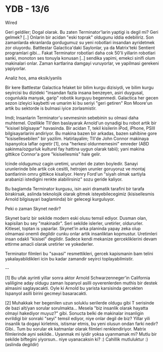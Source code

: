 # YDB - 13/6

Wired

Geri geldiler; Dogal olarak. Bu zaten Terminator'larin yaptigi is degil mi? Geri gelmek? [..] Onlarin bir acidan "eski toprak" oldugunu iddia edebiliriz. Son zamanlarda ekranlarda gordugumuz su yeni robotlari insandan ayridetmek zor oluyordu. Battlestar Galactica'daki Saylonlar, ya da Matrix'teki Sentient programlari gibi... Fakat Terminator robotlari daha cok 50'li yillarin robotlari sanki, monoton ses tonuyla konusan [..] sendika yapimi, emekci sinifi olum makinalari onlar. Zaman kartlarina damgayi vuruyorlar, ve yapilmasi gerekeni yapiyorlar.

Analiz hos, ama eksik/yanlis

Bir kere Battlestar Galactica felaket bir bilim kurgu dizisiydi, ve bilim kurgu seyircisi bu dizideki "insandan fazla insana benzeyen, asiri duygusal, cogunlukla manyak, garip" robotik kurguyu begenmedi. Galactica her gecen sezon izleyici kaybetti ve umarim ki bu seriyi "geri getiren" Ron Moore'un artik bu sektorde is bulmasi iyice zorlasmistir.

Imdi; Insanlarin Terminator'u sevmesinin sebebinin su olmasi daha muhtemel. Ozellikle TII'den baslayarak Arnold'un oynadigi bu robot artik bir "kisisel bilgisayar" havasinda. Bir acidan T, tekil kisilerin iPod, iPhone, PSIII bilgisayarlarini andiriyor. Bu makina bazen bir arkadas, bazen sahibine gore "kisisellesebilen" bir yazilim. Hatirlayalim; TII'de John Connor makinaya Ispanyolca laflar ogretir [1], ona "herkesi oldurmemesini" emreder (ABD sakinma/ozgurluk kulturel fay hattina uygun olarak tabii); yani makina gittikce Connor'a gore "kisisellesmis" hale gelir.

Icinde oldugumuz cagin uretimi, urunleri de zaten boyledir. Sanayi urunlerinde bile artik cok cesitli, hetrojen urunler goruyoruz ve montaj bantlarinin omru gittikce kisaliyor. Henry Ford'un "siyah olmak sartiyla arabanizi istedigini renkte alabilirsiniz" sozu geride kaliyor.

Bu baglamda Terminator kurgusu, isin asiri dramatik tarafini bir tarafa birakirsak, aslinda teknolojik olarak gitmek isteyebilecegimiz (kisisellesmis Arnold bilgisayari baglaminda) bir gelecegi kurguluyor.

Peki o zaman Skynet nedir?

Skynet bariz bir sekilde modern eski olusu temsil ediyor. Dusman olan, kapisilan bu sey "makinadir". Seri sekilde islerler, uretirler, oldururler. Kitlesel, toptan is yaparlar. Skynet'in arka planinda yapay zeka olup olmamasi onemli degildir cunku onlar artik insanliktan kopmustur. Uretimleri insan odakli "kisisel" degildir. Sadece kendi mekanize gercekliklerini devam ettirme amacli olarak uretirler ve yokederler.

Terminator filmleri bu "savasi" resmettikleri, gercek kapismanin bam telini yakalayabildikleri icin bu kadar zamandir seyirci toplayabilmistir.

--

[1] Bu ufak ayrinti yillar sonra aktor Arnold Schwarzenneger'in California valiligine aday oldugu zaman Ispanyol asilli oyverenlerden muthis bir destek almasini saglayacakti. Oyle ki Arnold bu yarista karsisinda gercekten Ispanyol asilli birini gecmeyi basaracakti.

[2] Muhakkak her begenilen uzun soluklu serilerde oldugu gibi T serisinde de bazi alt/yan sorular sorulmakta... Mesela "biz insanlik olarak hayatta olmayi hakediyor muyuz?" gibi. Sonucta belki de makinalar insanligin evrildigi bir sonraki "seyi" temsil ediyor, niye onlar degil de biz? Yillar yili insanlik ta dogayi kirletmis, istismar etmis, bu yeni olusun ondan farki nedir? Gibi.. Tum bu sorular ek katmanlar olarak filmleri renklendiriyor. Matrix filmlerinde ayni sekilde.. Uyanmak mi iyidir yoksa uyanmamak mi? Mutlu bir sekilde biftegini yiyorsun.. niye uyanacaksin ki? :) Cahillik mutluluktur :) (aslinda degildir)
